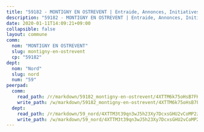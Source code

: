 ```yaml
---
title: "59182 - MONTIGNY EN OSTREVENT | Entraide, Annonces, Initiatives"
description: "59182 - MONTIGNY EN OSTREVENT | Entraide, Annonces, Initiatives"
date: 2020-01-11T14:09:21+09:00
collapsible: false
layout: commune
comm:
  nom: "MONTIGNY EN OSTREVENT"
  slug: montigny-en-ostrevent
  cp: "59182"
dept:
  nom: "Nord"
  slug: nord
  num: "59"
peerpad:
  comm:
    read_path: /r/markdown/59182_montigny-en-ostrevent/4XTTM6k75oHsB7FKCwCqC5xwwaJfEFjYMRmtAAf9YJ6cqz8St
    write_path: /w/markdown/59182_montigny-en-ostrevent/4XTTM6k75oHsB7FKCwCqC5xwwaJfEFjYMRmtAAf9YJ6cqz8St-K3TgUrDjsqjfy3iyso1qDU1oupRvRfZvJEBs4Xtocr8a5UqD6smqGSiRktaoxbTRAChuUSSdj1fTzhreUoVq3pJ6SkZVRZ5N7B6YrgMW4GhvMNkjUWQGEKoT1RTLwwUCozLhQWh6
  dept:
    read_path: /r/markdown/59_nord/4XTTM3t39qn3wJ5h23Xy7DcxsGHU2vCoMP2z3iS4TUn3TrtdJ
    write_path: /w/markdown/59_nord/4XTTM3t39qn3wJ5h23Xy7DcxsGHU2vCoMP2z3iS4TUn3TrtdJ-K3TgTuZGkuZqXfr6fpmH7pGsMT6ndvZQMyRDze5QBt7XScLWHoBi246kLoDKpTH2Yo4f3AFSSJqGc2ozvNww7qPLqsDjpvahxCbQ6F5znbfjp6kVgaDcTYc9LyhwSfYuCevnvZUQ
---
```


